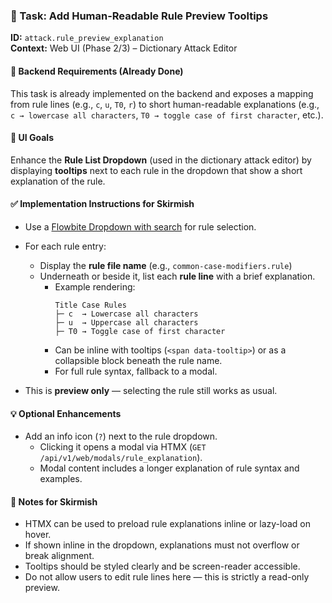 ### 🧠 Task: Add Human-Readable Rule Preview Tooltips

**ID:** `attack.rule_preview_explanation`  
**Context:** Web UI (Phase 2/3) – Dictionary Attack Editor

#### 🔧 Backend Requirements (Already Done)

This task is already implemented on the backend and exposes a mapping from rule lines (e.g., `c`, `u`, `T0`, `r`) to short human-readable explanations (e.g., `c → lowercase all characters`, `T0 → toggle case of first character`, etc.).

#### 🎨 UI Goals

Enhance the **Rule List Dropdown** (used in the dictionary attack editor) by displaying **tooltips** next to each rule in the dropdown that show a short explanation of the rule.

#### ✅ Implementation Instructions for Skirmish

-   Use a [Flowbite Dropdown with search](https://flowbite.com/docs/components/dropdowns/#dropdown-with-search) for rule selection.
-   For each rule entry:

    -   Display the **rule file name** (e.g., `common-case-modifiers.rule`)
    -   Underneath or beside it, list each **rule line** with a brief explanation.
        -   Example rendering:
            ```
            Title Case Rules
            ├─ c  → Lowercase all characters
            ├─ u  → Uppercase all characters
            ├─ T0 → Toggle case of first character
            ```
        -   Can be inline with tooltips (`<span data-tooltip>`) or as a collapsible block beneath the rule name.
        -   For full rule syntax, fallback to a modal.

-   This is **preview only** — selecting the rule still works as usual.

#### 💡 Optional Enhancements

-   Add an info icon (`?`) next to the rule dropdown.
    -   Clicking it opens a modal via HTMX (`GET /api/v1/web/modals/rule_explanation`).
    -   Modal content includes a longer explanation of rule syntax and examples.

#### 🧩 Notes for Skirmish

-   HTMX can be used to preload rule explanations inline or lazy-load on hover.
-   If shown inline in the dropdown, explanations must not overflow or break alignment.
-   Tooltips should be styled clearly and be screen-reader accessible.
-   Do not allow users to edit rule lines here — this is strictly a read-only preview.
